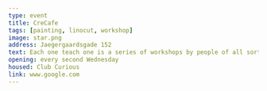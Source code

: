 ```yaml
---
type: event
title: CreCafe
tags: [painting, linocut, workshop]
image: star.png
address: Jaegergaardsgade 152
text: Each one teach one is a series of workshops by people of all sorts of skills. Hold in Frontloberne. Check website for the upcoming events.
opening: every second Wednesday
housed: Club Curious
link: www.google.com
---
```

